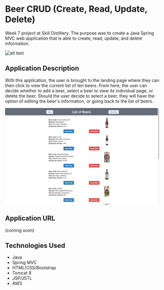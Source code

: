 # Beer CRUD (Create, Read, Update, Delete)

Week 7 project at Skill Distillery.  The purpose was to create a Java Spring MVC web application that is able to create, read, update, and delete information.

![alt text](landingpage.png "BeerCRUD landing page")

## Application Description

With this application, the user is brought to the landing page where they can then click to view the current list of ten beers.  From here, the user can decide whether to add a beer, select a beer to view its individual page, or delete the beer.  Should the user decide to select a beer, they will have the option of editing the beer's information, or going back to the list of beers.

![alt text](listpage.png "BeerCRUD list page")

## Application URL
(coming soon)

## Technologies Used

* Java
* Spring MVC
* HTML/CSS/Bootstrap
* Tomcat 8
* JSP/JSTL
* AWS
